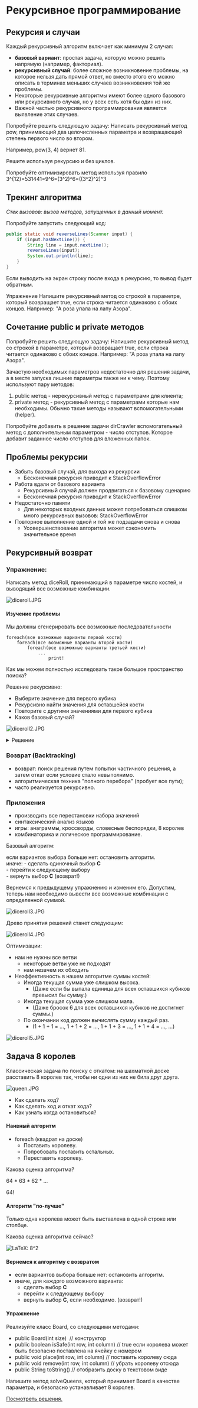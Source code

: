 # Рекурсивное программирование
## Рекурсия и случаи

Каждый рекурсивный алгоритм включает как минимум 2 случая:

+   **базовый вариант**: простая задача, которую можно решить напрямую (например, факториал).
+   **рекурсивный случай**: более сложное возникновение проблемы, на которое нельзя дать прямой ответ, но вместо этого его можно описать в терминах меньших случаев возникновения той же проблемы.
+   Некоторые рекурсивные алгоритмы имеют более одного базового или рекурсивного случая, но у всех есть хотя бы один из них.
+   Важной частью рекурсивного программирования является выявление этих случаев.

Попробуйте решить следующую задачу:
Написать рекурсивный метод pow, принимающий два целочисленных параметра и возвращающий степень первого число во втором.

Например, pow(3, 4) вернет 81.

Решите используя рекурсию и без циклов.

 

Попробуйте оптимизировать метод используя правило 3^{12}=531441=9^6=(3^2)^6=((3^2)^2)^3

## Трекинг алгоритма

*Стек вызовов: вызов методов, запущенных в данный момент.*

Попробуйте запустить следующий код:
```java
public static void reverseLines(Scanner input) {  
    if (input.hasNextLine()) {  
        String line = input.nextLine();  
        reverseLines(input);  
        System.out.println(line);  
    }  
}
```

Если выводить на экран строку после входа в рекурсию, то вывод будет обратным.

Упражнение
Напишите рекурсивный метод со строкой в параметре, который возвращает true, если строка читается одинаково с обоих концов. Например: "А роза упала на лапу Азора".


## Сочетание public и private методов

Попробуйте решить следующую задачу:
Напишите рекурсивный метод со строкой в параметре, который возвращает true, если строка читается одинаково с обоих концов. Например: "А роза упала на лапу Азора".

Зачастую необходимых параметров недостаточно для решения задачи, а в месте запуска лишние параметры также ни к чему. Поэтому используют пару методов:

1.  public метод - нерекурсивный метод с параметрами для клиента;
2.  private метод - рекурсивный метод с параметрами которые нам необходимы. Обычно такие методы называют вспомогательными (helper).

Попробуйте добавить в решение задачи dirCrawler вспомогательный метод с дополнительным параметром - число отступов. Которое добавит заданное число отступов для вложенных папок.

## Проблемы рекурсии

+   Забыть базовый случай, для выхода из рекурсии
    +   Бесконечная рекурсия приводит к StackOverflowError
+   Работа вдали от базового варианта
    +   Рекурсивный случай должен продвигаться к базовому сценарию
    +   Бесконечная рекурсия приводит к StackOverflowError
+   Недостаточно памяти
    +   Для некоторых входных данных может потребоваться слишком много рекурсивных вызовов: StackOverflowError
+   Повторное выполнение одной и той же подзадачи снова и снова
    +   Усовершенствование алгоритма может сэкономить значительное время

## Рекурсивный возврат

### Упражнение:

Написать метод diceRoll, принимающий в параметре число костей, и выводящий все возможные комбинации.

![diceroll.JPG](./img/diceroll.JPG)

#### Изучение проблемы

Мы должны сгенерировать все возможные последовательности
```
foreach(все возможные варианты первой кости)  
    foreach(все возможные варианты второй кости)  
        foreach(все возможные варианты третьей кости)  
            ...  
                print!  
  ```

Как мы можем полностью исследовать такое большое пространство поиска?

Решение рекурсивно:

+   Выберите значение для первого кубика
+   Рекурсивно найти значения для оставшейся кости
+   Повторите с другими значениями для первого кубика
+   Каков базовый случай?

![diceroll2.JPG](./img/diceroll2.JPG)


<details>
  <summary>Решение</summary>
  
```
// Prints all possible outcomes of rolling the given  
// number of six-sided dice in \[#, #, #\] format.  
// pre: dice >= 0  
public static void diceRoll(int dice) {  
    diceRoll(dice, new ArrayList<Integer>());  
}
  
// Prints all possible outcomes of rolling the given number  
// of six-sided dice in \[#, #, #\] format with chosen  
// as the prefix of all printed.  
private static void diceRoll(int dice, List<Integer> chosen) {  
    if (dice == 0) {  
        System.out.println(chosen);  
    } else {  
        for (int i = 1; i <= 6; i++) {     // for all possible choices  
            chosen.add(i); // choose  
            diceRoll(dice - 1, chosen); // explore  
            chosen.remove(chosen.size() - 1); // unchoose  
        }  
    }  
}
```
  </details>

### Возврат (Backtracking)

+   возврат: поиск решения путем попытки частичного решения, а затем откат если условие стало невыполнимо.
+   алгоритмическая техника "полного перебора" (пробует все пути);
+   часто реализуется рекурсивно.

### Приложения

+   производить все перестановки набора значений
+   синтаксический анализ языков
+   игры: анаграммы, кроссворды, словесные беспорядки, 8 королев
+   комбинаторика и логическое программирование.

Базовый алгоритм:

если вариантов выбора больше нет: остановить алгоритм.  
иначе: - сделать одиночный выбор **С**  
\- перейти к следующему выбору  
\- вернуть выбор **С** (возврат!)  
  
Вернемся к предыдущему упражнению и изменим его. Допустим, теперь нам необходимо вывести все возможные комбинации с определенной суммой.

![diceroll3.JPG](./img/diceroll3.JPG)

Древо принятия решений станет следующим:

![diceroll4.JPG](./img/diceroll4.JPG)

Оптимизации:

+   нам не нужны все ветви
    +   некоторые ветви уже не подходят
    +   нам незачем их обходить
+   Неэффективность в нашем алгоритме суммы костей:
    +   Иногда текущая сумма уже слишком высока.
        +   (Даже если бы выпала единица для всех оставшихся кубиков превысил бы сумму.)
    +   Иногда текущая сумма уже слишком мала.
        +   (Даже бросок 6 для всех оставшихся кубиков не достигнет суммы.)
    +   По окончании код должен вычислять сумму каждый раз.
        +   (1 + 1 + 1 = ..., 1 + 1 + 2 = ..., 1 + 1 + 3 = ..., 1 + 1 + 4 = ..., ...)

![diceroll5.JPG](./img/diceroll5.JPG)

## Задача 8 королев

Классическая задача по поиску с откатом: на шахматной доске расставить 8 королев так, чтобы ни одни из них не била друг друга.

![queen.JPG](./img/queen.JPG)

+   Как сделать ход?
+   Как сделать ход и откат хода?
+   Как узнать когда остановиться?

#### Наивный алгоритм

+   foreach (квадрат на доске)
    +   Поставить королеву.
    +   Попробовать поставить остальных.
    +   Переставить королеву.

Какова оценка алгоритма?

64 \* 63 \* 62 \* ...

64!

#### Алгоритм "по-лучше"

Только одна королева может быть выставлена в одной строке или столбце.

Какова оценка алгоритма сейчас? 

![LaTeX: 8^2](https://canvas.instructure.com/equation_images/8%255E2 "8^2")

#### Вернемся к алгоритму с возвратом

+   если вариантов выбора больше нет: остановить алгоритм.
+   иначе, для каждого возможного варианта:
    +   сделать выбор **С**
    +   перейти к следующему выбору
    +   вернуть выбор **С**, если необходимо. (возврат!)

#### Упражнение

Реализуйте класс Board, со следующими методами:

+   public Board(int size)  // конструктор
+   public boolean isSafe(int row, int column) // true если королева может быть безопасно поставлена на ячейку с номером
+   public void place(int row, int column) // поставить королеву сюда
+   public void remove(int row, int column) // убрать королеву отсюда
+   public String toString() // отобразить доску в текстовом виде

Напишите метод solveQueens, который принимает Board в качестве параметра, и безопасно устанавливает 8 королев.

[Посмотреть решения.](../JavaLessonsProject/src/sem2/L7.java)

